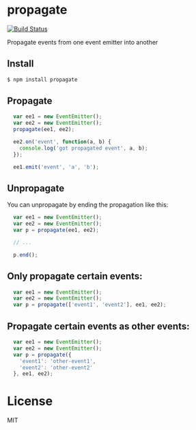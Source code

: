 # propagate

[![Build Status](https://travis-ci.org/pgte/propagate.svg?branch=master)](https://travis-ci.org/pgte/propagate)

Propagate events from one event emitter into another

## Install

```bash
$ npm install propagate
```

## Propagate

```javascript
  var ee1 = new EventEmitter();
  var ee2 = new EventEmitter();
  propagate(ee1, ee2);

  ee2.on('event', function(a, b) {
    console.log('got propagated event', a, b);
  });

  ee1.emit('event', 'a', 'b');
```

## Unpropagate

You can unpropagate by ending the propagation like this:

```javascript
  var ee1 = new EventEmitter();
  var ee2 = new EventEmitter();
  var p = propagate(ee1, ee2);

  // ...

  p.end();
```

## Only propagate certain events:

```javascript
  var ee1 = new EventEmitter();
  var ee2 = new EventEmitter();
  var p = propagate(['event1', 'event2'], ee1, ee2);
```

## Propagate certain events as other events:

```javascript
  var ee1 = new EventEmitter();
  var ee2 = new EventEmitter();
  var p = propagate({
    'event1': 'other-event1',
    'event2': 'other-event2'
  }, ee1, ee2);
```

# License

MIT